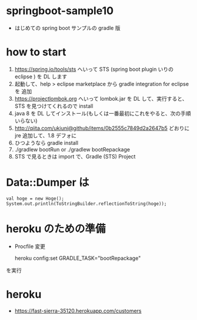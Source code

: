 # springboot-sample10

- はじめての spring boot サンプルの gradle 版

# how to start

1. https://spring.io/tools/sts へいって STS (spring boot plugin いりの eclipse ) を DL します
1. 起動して、help > eclipse marketplace から gradle integration for eclipse を 追加
1. https://projectlombok.org へいって lombok.jar を DL して、実行すると、STS を見つけてくれるので install
1. java 8 を DL してインストール(もしくは一番最初にこれをやると、次の手順いらない)
1. http://qiita.com/ukiuni@github/items/0b2555c7849d2a2647b5 どおりに jre 追加して、1.8 デフォに
1. ひつようなら gradle install
1. ./gradlew bootRun or ./gradlew bootRepackage
1. STS で見るときは import で、Gradle (STS) Project

# Data::Dumper は

    val hoge = new Hoge();
    System.out.println(ToStringBuilder.reflectionToString(hoge));

# heroku のための準備
- Procfile 変更

    heroku config:set GRADLE_TASK="bootRepackage"

を実行

# heroku
- https://fast-sierra-35120.herokuapp.com/customers


